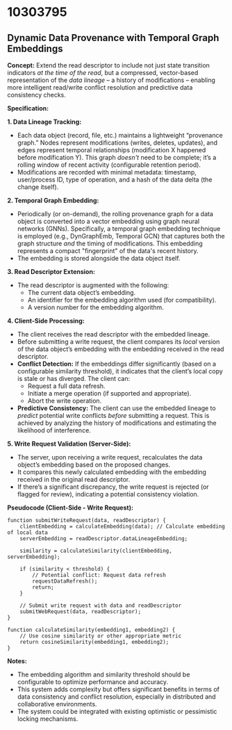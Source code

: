 # 10303795

## Dynamic Data Provenance with Temporal Graph Embeddings

**Concept:** Extend the read descriptor to include not just state transition indicators *at the time of the read*, but a compressed, vector-based representation of the *data lineage* – a history of modifications – enabling more intelligent read/write conflict resolution and predictive data consistency checks.

**Specification:**

**1. Data Lineage Tracking:**

*   Each data object (record, file, etc.) maintains a lightweight “provenance graph.” Nodes represent modifications (writes, deletes, updates), and edges represent temporal relationships (modification X happened before modification Y).  This graph *doesn't* need to be complete; it’s a rolling window of recent activity (configurable retention period).
*   Modifications are recorded with minimal metadata: timestamp, user/process ID, type of operation, and a hash of the data delta (the change itself).

**2. Temporal Graph Embedding:**

*   Periodically (or on-demand), the rolling provenance graph for a data object is converted into a vector embedding using graph neural networks (GNNs). Specifically, a temporal graph embedding technique is employed (e.g., DynGraphEmb, Temporal GCN) that captures both the graph structure *and* the timing of modifications. This embedding represents a compact "fingerprint" of the data's recent history.
*   The embedding is stored alongside the data object itself.

**3. Read Descriptor Extension:**

*   The read descriptor is augmented with the following:
    *   The current data object’s embedding.
    *   An identifier for the embedding algorithm used (for compatibility).
    *   A version number for the embedding algorithm.

**4. Client-Side Processing:**

*   The client receives the read descriptor with the embedded lineage.
*   Before submitting a write request, the client compares its *local* version of the data object’s embedding with the embedding received in the read descriptor.
*   **Conflict Detection:** If the embeddings differ significantly (based on a configurable similarity threshold), it indicates that the client’s local copy is stale or has diverged.  The client can:
    *   Request a full data refresh.
    *   Initiate a merge operation (if supported and appropriate).
    *   Abort the write operation.
*   **Predictive Consistency:** The client can use the embedded lineage to *predict* potential write conflicts *before* submitting a request. This is achieved by analyzing the history of modifications and estimating the likelihood of interference.

**5. Write Request Validation (Server-Side):**

*   The server, upon receiving a write request, recalculates the data object’s embedding based on the proposed changes.
*   It compares this newly calculated embedding with the embedding received in the original read descriptor.
*   If there’s a significant discrepancy, the write request is rejected (or flagged for review), indicating a potential consistency violation.

**Pseudocode (Client-Side - Write Request):**

```
function submitWriteRequest(data, readDescriptor) {
    clientEmbedding = calculateEmbedding(data); // Calculate embedding of local data
    serverEmbedding = readDescriptor.dataLineageEmbedding;

    similarity = calculateSimilarity(clientEmbedding, serverEmbedding);

    if (similarity < threshold) {
        // Potential conflict: Request data refresh
        requestDataRefresh();
        return;
    }

    // Submit write request with data and readDescriptor
    submitWebRequest(data, readDescriptor);
}

function calculateSimilarity(embedding1, embedding2) {
    // Use cosine similarity or other appropriate metric
    return cosineSimilarity(embedding1, embedding2);
}
```

**Notes:**

*   The embedding algorithm and similarity threshold should be configurable to optimize performance and accuracy.
*   This system adds complexity but offers significant benefits in terms of data consistency and conflict resolution, especially in distributed and collaborative environments.
*   The system could be integrated with existing optimistic or pessimistic locking mechanisms.